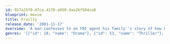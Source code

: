 ```yaml
---
id: 927a25f0-d7ca-4170-a950-4aa26f504ca8
blueprint: movie
title: Frailty
release_date: '2001-11-17'
overview: 'A man confesses to an FBI agent his family''s story of how his religious fanatic father''s visions lead to a series of murders to destroy supposed "demons."'
genres: '[{"id": 18, "name": "Drama"}, {"id": 53, "name": "Thriller"}, {"id": 80, "name": "Crime"}]'
---
```


